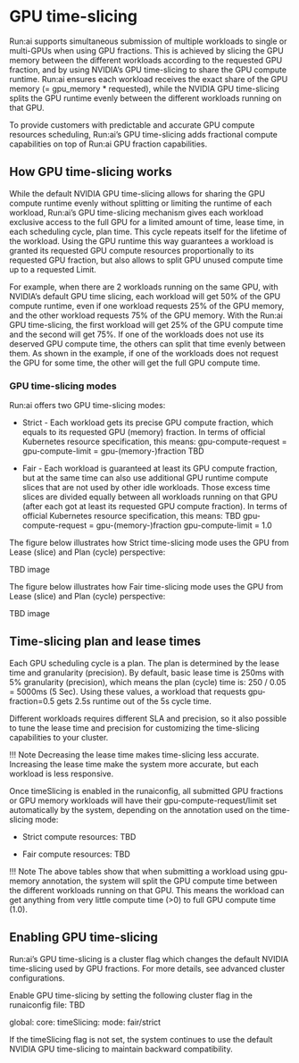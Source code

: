 # GPU time-slicing

Run:ai supports simultaneous submission of multiple workloads to single or multi-GPUs when using GPU fractions. This is achieved by slicing the GPU memory between the different workloads according to the requested GPU fraction, and by using NVIDIA’s GPU time-slicing to share the GPU compute runtime. Run:ai ensures each workload receives the exact share of the GPU memory (= gpu\_memory \* requested), while the NVIDIA GPU time-slicing splits the GPU runtime evenly between the different workloads running on that GPU. 

To provide customers with predictable and accurate GPU compute resources scheduling, Run:ai’s GPU time-slicing  adds fractional compute capabilities on top of Run:ai GPU fraction capabilities.

## How GPU time-slicing works

While the default NVIDIA GPU time-slicing allows for sharing the GPU compute runtime evenly without splitting or limiting the runtime of each workload, Run:ai’s GPU time-slicing mechanism gives each workload exclusive access to the full GPU for a limited amount of time, lease time, in each scheduling cycle, plan time. This cycle repeats itself for the lifetime of the workload. Using the GPU runtime this way guarantees a workload is granted its requested GPU compute resources proportionally to its requested GPU fraction, but also allows to split GPU unused compute time up to a requested Limit.

For example, when there are 2 workloads running on the same GPU, with NVIDIA’s default GPU time slicing, each workload will get 50% of the GPU compute runtime, even if one workload requests 25% of the GPU memory, and the other workload requests 75% of the GPU memory. With the Run:ai GPU time-slicing, the first workload will get 25% of the GPU compute time and the second will get 75%. If one of the workloads does not use its deserved GPU compute time, the others can split that time evenly between them. As shown in the example, if one of the workloads does not request the GPU for some time, the other will get the full GPU compute time.  

### GPU time-slicing modes

Run:ai offers two GPU time-slicing modes:

* Strict - Each workload gets its precise GPU compute fraction, which equals to its requested GPU (memory) fraction. In terms of official Kubernetes resource specification, this means:
gpu-compute-request = gpu-compute-limit = gpu-(memory-)fraction TBD

* Fair - Each workload is guaranteed at least its GPU compute fraction, but at the same time can also use additional GPU runtime compute slices that are not used by other idle workloads. Those excess time slices are divided equally between all workloads running on that GPU (after each got at least its requested GPU compute fraction). In terms of official Kubernetes resource specification, this means: TBD
gpu-compute-request = gpu-(memory-)fraction
gpu-compute-limit = 1.0

The figure below illustrates how Strict time-slicing mode uses the GPU from Lease (slice) and Plan (cycle) perspective:

TBD image

The figure below illustrates how Fair time-slicing mode uses the GPU from Lease (slice) and Plan (cycle) perspective:

TBD image

## Time-slicing plan and lease times

Each GPU scheduling cycle is a plan. The plan is determined by the lease time and granularity (precision). By default, basic lease time is 250ms with 5% granularity (precision), which means the plan (cycle) time is: 250 / 0.05 = 5000ms (5 Sec). Using these values, a workload that requests gpu-fraction=0.5 gets 2.5s runtime out of the 5s cycle time.

Different workloads requires different SLA and precision, so it also possible to tune the lease time and precision for customizing the time-slicing capabilities to your cluster.

!!! Note
    Decreasing the lease time makes time-slicing less accurate. Increasing the lease time make the system more accurate, but each workload is less responsive.    

Once timeSlicing is enabled in the runaiconfig, all submitted GPU fractions or GPU memory workloads will have their gpu-compute-request/limit set automatically by the system, depending on the annotation used on the time-slicing mode: 

* Strict compute resources: TBD

* Fair compute resources: TBD

!!! Note
    The above tables show that when submitting a workload using gpu-memory annotation, the system will split the GPU compute time between the different workloads running on that GPU. This means the workload can get anything from very little compute time (>0) to full GPU compute time (1.0).

## Enabling GPU time-slicing

Run:ai’s GPU time-slicing is a cluster flag which changes the default NVIDIA time-slicing used by GPU fractions. For more details, see advanced cluster configurations.

Enable GPU time-slicing by setting the following cluster flag in the runaiconfig file: TBD

global: 
 core: 
        timeSlicing: 
            mode: fair/strict

If the timeSlicing flag is not set, the system continues to use the default NVIDIA GPU time-slicing to maintain backward compatibility.

  